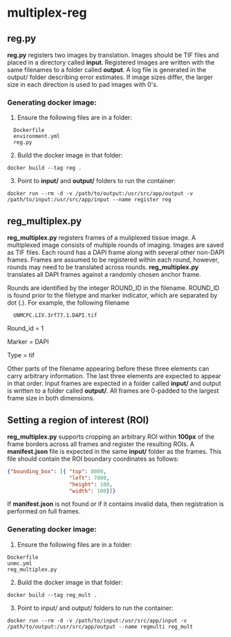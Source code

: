 # multiplex-reg

## reg.py

**reg.py** registers two images by translation.  Images should be TIF files and placed in a directory called **input**.  Registered images are written with the same filenames to a folder called **output**.  A log file is generated in the output/ folder describing error estimates.  If image sizes differ, the larger size in each direction is used to pad images with 0's.

### Generating docker image:

1. Ensure the following files are in a folder:
```
  Dockerfile
  environment.yml
  reg.py
```

2. Build the docker image in that folder:
```
docker build --tag reg .
```

3. Point to **input/** and **output/** folders to run the container:
```
docker run --rm -d -v /path/to/output:/usr/src/app/output -v /path/to/input:/usr/src/app/input --name register reg
```

## reg_multiplex.py

**reg_multiplex.py** registers frames of a muliplexed tissue image.  A multiplexed image consists of multiple rounds of imaging.  Images are saved as TIF files.  Each round has a DAPI frame along with several other non-DAPI frames.  Frames are assumed to be registered within each round, however, rounds may need to be translated across rounds.  **reg_multiplex.py** translates all DAPI frames against a randomly chosen anchor frame.

Rounds are identified by the integer ROUND_ID in the filename.  ROUND_ID is found prior to the filetype and marker indicator, which are separated by dot (.).  For example, the following filename

```
  UNMCPC.LIV.3rf77.1.DAPI.tif
```

Round_id = 1

Marker = DAPI

Type = tif


Other parts of the filename appearing before these three elements can carry arbitrary information.  The last three elements are expected to appear in that order.  Input frames are expected in a folder called **input/** and output is written to a folder called **output/**.  All frames are 0-padded to the largest frame size in both dimensions.

## Setting a region of interest (ROI)

**reg_multiplex.py** supports cropping an arbitrary ROI within **100px** of the frame borders across all frames and register the resulting ROIs.  A **manifest.json** file is expected in the same **input/** folder as the frames.  This file should contain the ROI boundary coordinates as follows:

```json
{"bounding_box": [{ "top": 8000, 
                    "left": 7000, 
                    "height": 100, 
                    "width": 100}]}
```

If **manifest.json** is not found or if it contains invalid data, then registration is performed on full frames.


### Generating docker image:

1. Ensure the following files are in a folder:
```
Dockerfile
unmc.yml
reg_multiplex.py
```

2. Build the docker image in that folder:
```
docker build --tag reg_mult .
```

3. Point to input/ and output/ folders to run the container:
```
docker run --rm -d -v /path/to/input:/usr/src/app/input -v /path/to/output:/usr/src/app/output --name regmulti reg_mult
```



